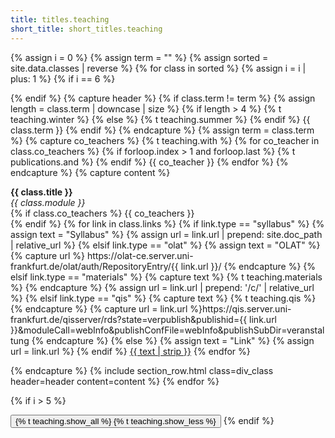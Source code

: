 ```yaml
---
title: titles.teaching
short_title: short_titles.teaching
---
```


{% assign i = 0 %}
{% assign term = "" %}
{% assign sorted = site.data.classes | reverse %}
{% for class in sorted %}
{% assign i = i | plus: 1 %}
{% if i == 6 %}
  <div class="collapse teaching-expand">
{% endif %}
{% capture header %}
  {% if class.term != term %}
    {% assign length = class.term | downcase | size %}
    {% if length > 4 %}
      {% t teaching.winter %}
    {% else %}
      {% t teaching.summer %}
    {% endif %}
    {{ class.term }}
  {% endif %}
{% endcapture %}
{% assign term = class.term %}
{% capture co_teachers %}
  {% t teaching.with %}
  {% for co_teacher in class.co_teachers %}
    {% if forloop.index > 1 and forloop.last %}
      {% t publications.and %}
    {% endif %}
    {{ co_teacher }}
  {% endfor %}
{% endcapture %}
{% capture content %}
<p>
<strong>{{ class.title }}</strong><br />
<i>{{ class.module }}</i><br>
{% if class.co_teachers %}
{{ co_teachers }}<br>
{% endif %}
{% for link in class.links %}
  {% if link.type == "syllabus" %}
    {% assign text = "<i class='fas fa-file-pdf me-2'></i>Syllabus" %}
    {% assign url = link.url | prepend: site.doc_path | relative_url %}
  {% elsif link.type == "olat" %}
    {% assign text = "<i class='fas fa-graduation-cap me-2'></i>OLAT" %}
    {% capture url %}
    https://olat-ce.server.uni-frankfurt.de/olat/auth/RepositoryEntry/{{ link.url }}/
    {% endcapture %}
  {% elsif link.type == "materials" %}
    {% capture text %}
    <i class='fas fa-graduation-cap me-2'></i>{% t teaching.materials %}
    {% endcapture %}
    {% assign url = link.url | prepend: '/c/' | relative_url %}
  {% elsif link.type == "qis" %}
    {% capture text %}
    <i class='fas fa-university me-2'></i>{% t teaching.qis %}
    {% endcapture %}
    {% capture url = link.url %}https://qis.server.uni-frankfurt.de/qisserver/rds?state=verpublish&publishid={{ link.url }}&moduleCall=webInfo&publishConfFile=webInfo&publishSubDir=veranstaltung
    {% endcapture %}
  {% else %}
    {% assign text = "<i class='fas fa-link me-2'></i>Link" %}
    {% assign url = link.url %}
  {% endif %}
  <a class="btn btn-sm btn-outline-primary mt-1" href="{{ url | strip }}">{{ text | strip }}</a>
{% endfor %}
</p>
{% endcapture %}
{% include section_row.html class=div_class header=header content=content %}
{% endfor %}

{% if i > 5 %}
  </div>
  <button class="btn btn-secondary collapsed show-more" type="button" data-bs-toggle="collapse" data-bs-target=".teaching-expand">
    <span class="if-collapsed">{% t teaching.show_all %}<i class="fas fa-caret-down ms-2"></i></span>
    <span class="if-not-collapsed">{% t teaching.show_less %}<i class="fas fa-caret-up ms-2"></i></span>
  </button>
{% endif %}
